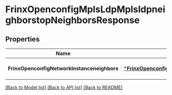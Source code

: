 # FrinxOpenconfigMplsLdpMplsldpneighborstopNeighborsResponse

## Properties
Name | Type | Description | Notes
------------ | ------------- | ------------- | -------------
**FrinxOpenconfigNetworkInstanceneighbors** | [***FrinxOpenconfigMplsLdpMplsldpneighborstopNeighbors**](frinx.openconfig.mpls.ldp.mplsldpneighborstop.Neighbors.md) |  | [optional] [default to null]

[[Back to Model list]](../README.md#documentation-for-models) [[Back to API list]](../README.md#documentation-for-api-endpoints) [[Back to README]](../README.md)


